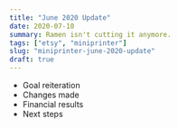 ```yaml
---
title: "June 2020 Update"
date: 2020-07-10
summary: Ramen isn't cutting it anymore.
tags: ["etsy", "miniprinter"]
slug: "miniprinter-june-2020-update"
draft: true
---
```


- Goal reiteration
- Changes made
- Financial results
- Next steps